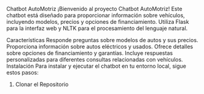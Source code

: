 Chatbot AutoMotriz
¡Bienvenido al proyecto Chatbot AutoMotriz! Este chatbot está diseñado para proporcionar información sobre vehículos, incluyendo modelos, precios y opciones de financiamiento. Utiliza Flask para la interfaz web y NLTK para el procesamiento del lenguaje natural.

Características
Responde preguntas sobre modelos de autos y sus precios.
Proporciona información sobre autos eléctricos y usados.
Ofrece detalles sobre opciones de financiamiento y garantías.
Incluye respuestas personalizadas para diferentes consultas relacionadas con vehículos.
Instalación
Para instalar y ejecutar el chatbot en tu entorno local, sigue estos pasos:

1. Clonar el Repositorio
